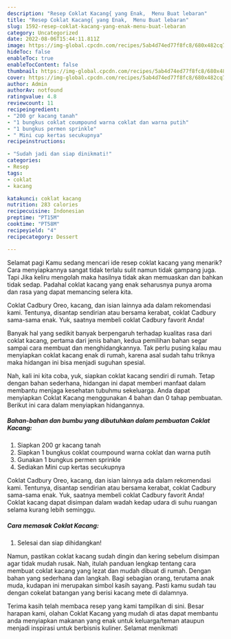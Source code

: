 ```yaml
---
description: "Resep Coklat Kacang{ yang Enak,  Menu Buat lebaran"
title: "Resep Coklat Kacang{ yang Enak,  Menu Buat lebaran"
slug: 1592-resep-coklat-kacang-yang-enak-menu-buat-lebaran
category: Uncategorized
date: 2022-08-06T15:44:11.811Z
image: https://img-global.cpcdn.com/recipes/5ab4d74ed77f8fc8/680x482cq70/coklat-kacang-foto-resep-utama.jpg
hideToc: false
enableToc: true
enableTocContent: false
thumbnail: https://img-global.cpcdn.com/recipes/5ab4d74ed77f8fc8/680x482cq70/coklat-kacang-foto-resep-utama.jpg
cover: https://img-global.cpcdn.com/recipes/5ab4d74ed77f8fc8/680x482cq70/coklat-kacang-foto-resep-utama.jpg
author: Admin
authorAv: notfound
ratingvalue: 4.8
reviewcount: 11
recipeingredient:
- "200 gr kacang tanah"
- "1 bungkus coklat coumpound warna coklat dan warna putih"
- "1 bungkus permen sprinkle"
- " Mini cup kertas secukupnya"
recipeinstructions:

- "Sudah jadi dan siap dinikmati!"
categories:
- Resep
tags:
- coklat
- kacang

katakunci: coklat kacang 
nutrition: 283 calories
recipecuisine: Indonesian
preptime: "PT15M"
cooktime: "PT58M"
recipeyield: "4"
recipecategory: Dessert

---
```



Selamat pagi Kamu sedang mencari ide resep coklat kacang yang menarik? Cara menyiapkannya sangat tidak terlalu sulit namun tidak gampang juga. Tapi Jika keliru mengolah maka hasilnya tidak akan memuaskan dan bahkan tidak sedap. Padahal coklat kacang yang enak seharusnya punya aroma dan rasa yang dapat memancing selera kita.


Coklat Cadbury Oreo, kacang, dan isian lainnya ada dalam rekomendasi kami. Tentunya, disantap sendirian atau bersama kerabat, coklat Cadbury sama-sama enak. Yuk, saatnya membeli coklat Cadbury favorit Anda!

Banyak hal yang sedikit banyak berpengaruh terhadap kualitas rasa dari coklat kacang, pertama dari jenis bahan, kedua pemilihan bahan segar sampai cara membuat dan menghidangkannya. Tak perlu pusing kalau mau menyiapkan coklat kacang enak di rumah, karena asal sudah tahu triknya maka hidangan ini bisa menjadi suguhan spesial.


Nah, kali ini kita coba, yuk, siapkan coklat kacang sendiri di rumah. Tetap dengan bahan sederhana, hidangan ini dapat memberi manfaat dalam membantu menjaga kesehatan tubuhmu sekeluarga. Anda dapat menyiapkan Coklat Kacang menggunakan 4 bahan dan 0 tahap pembuatan. Berikut ini cara dalam menyiapkan hidangannya.

<!--inarticleads1-->

##### Bahan-bahan dan bumbu yang dibutuhkan dalam pembuatan Coklat Kacang:

1. Siapkan 200 gr kacang tanah
1. Siapkan 1 bungkus coklat coumpound warna coklat dan warna putih
1. Gunakan 1 bungkus permen sprinkle
1. Sediakan  Mini cup kertas secukupnya


Coklat Cadbury Oreo, kacang, dan isian lainnya ada dalam rekomendasi kami. Tentunya, disantap sendirian atau bersama kerabat, coklat Cadbury sama-sama enak. Yuk, saatnya membeli coklat Cadbury favorit Anda! Coklat kacang dapat disimpan dalam wadah kedap udara di suhu ruangan selama kurang lebih seminggu. 

<!--inarticleads2-->

##### Cara memasak Coklat Kacang:


1. Selesai dan siap dihidangkan!

Namun, pastikan coklat kacang sudah dingin dan kering sebelum disimpan agar tidak mudah rusak. Nah, itulah panduan lengkap tentang cara membuat coklat kacang yang lezat dan mudah dibuat di rumah. Dengan bahan yang sederhana dan langkah. Bagi sebagian orang, terutama anak muda, kudapan ini merupakan simbol kasih sayang. Pasti kamu sudah tau dengan cokelat batangan yang berisi kacang mete di dalamnya. 

Terima kasih telah membaca resep yang kami tampilkan di sini. Besar harapan kami, olahan Coklat Kacang yang mudah di atas dapat membantu anda menyiapkan makanan yang enak untuk keluarga/teman ataupun menjadi inspirasi untuk berbisnis kuliner. Selamat menikmati

